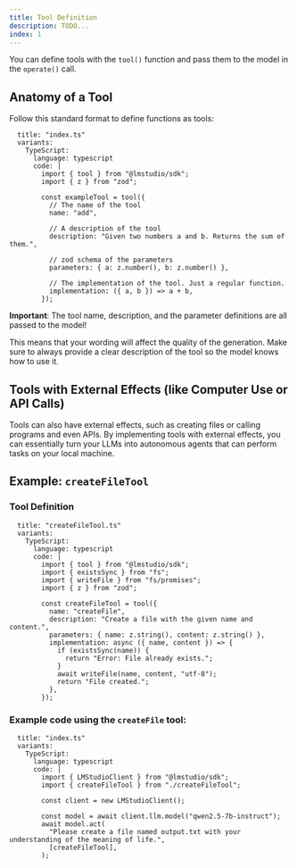 ```yaml
---
title: Tool Definition
description: TODO...
index: 1
---
```



You can define tools with the `tool()` function and pass them to the model in the `operate()` call.

## Anatomy of a Tool

Follow this standard format to define functions as tools:

```lms_code_snippet
  title: "index.ts"
  variants:
    TypeScript:
      language: typescript
      code: |
        import { tool } from "@lmstudio/sdk";
        import { z } from "zod";

        const exampleTool = tool({
          // The name of the tool
          name: "add",

          // A description of the tool
          description: "Given two numbers a and b. Returns the sum of them.",
          
          // zod schema of the parameters
          parameters: { a: z.number(), b: z.number() }, 
          
          // The implementation of the tool. Just a regular function.
          implementation: ({ a, b }) => a + b, 
        });
```


**Important**: The tool name, description, and the parameter definitions are all passed to the model! 

This means that your wording will affect the quality of the generation. Make sure to always provide a clear description of the tool so the model knows how to use it.

## Tools with External Effects (like Computer Use or API Calls)

Tools can also have external effects, such as creating files or calling programs and even APIs. By implementing tools with external effects, you
can essentially turn your LLMs into autonomous agents that can perform tasks on your local machine.

## Example: `createFileTool`

### Tool Definition

```lms_code_snippet
  title: "createFileTool.ts"
  variants:
    TypeScript:
      language: typescript
      code: |
        import { tool } from "@lmstudio/sdk";
        import { existsSync } from "fs";
        import { writeFile } from "fs/promises";
        import { z } from "zod";

        const createFileTool = tool({
          name: "createFile",
          description: "Create a file with the given name and content.",
          parameters: { name: z.string(), content: z.string() },
          implementation: async ({ name, content }) => {
            if (existsSync(name)) {
              return "Error: File already exists.";
            }
            await writeFile(name, content, "utf-8");
            return "File created.";
          },
        });
```

### Example code using the `createFile` tool:

```lms_code_snippet
  title: "index.ts"
  variants:
    TypeScript:
      language: typescript
      code: |
        import { LMStudioClient } from "@lmstudio/sdk";
        import { createFileTool } from "./createFileTool";

        const client = new LMStudioClient();

        const model = await client.llm.model("qwen2.5-7b-instruct");
        await model.act(
          "Please create a file named output.txt with your understanding of the meaning of life.",
          [createFileTool],
        );
```
